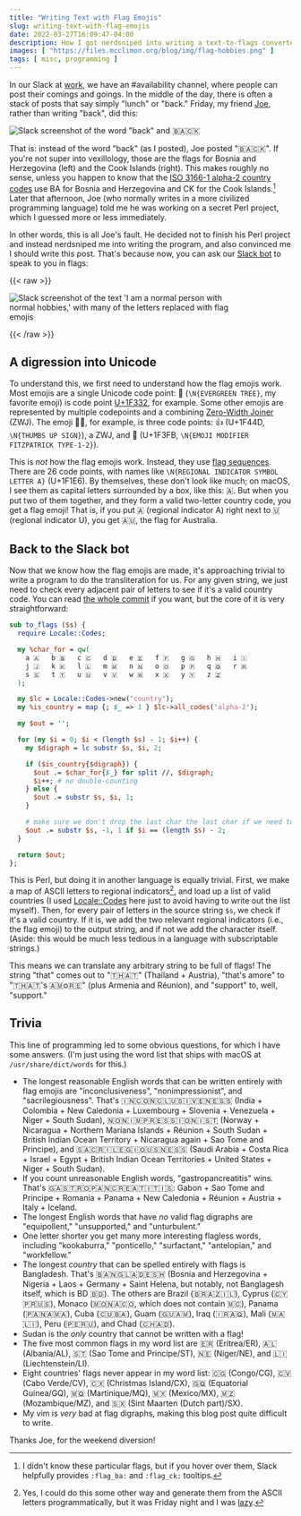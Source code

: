 ```yaml
---
title: "Writing Text with Flag Emojis"
slug: writing-text-with-flag-emojis
date: 2022-03-27T16:09:47-04:00
description: How I got nerdsniped into writing a text-to-flags converter
images: [ "https://files.mcclimon.org/blog/img/flag-hobbies.png" ]
tags: [ misc, programming ]
---
```


In our Slack at [work](https://www.fastmail.com), we have an #availability
channel, where people can post their comings and goings. In the middle of the
day, there is often a stack of posts that say simply "lunch" or "back."
Friday, my friend [Joe](https://joewoods.dev/), rather than writing "back",
did this:

![Slack screenshot of the word "back" and 🇧🇦🇨🇰](//files.mcclimon.org/blog/img/flag-back.png)

That is: instead of the word "back" (as I posted), Joe posted "🇧🇦🇨🇰". If
you're not super into vexillology, those are the flags for Bosnia and
Herzegovina (left) and the Cook Islands (right). This makes roughly no sense,
unless you happen to know that the [ISO 3166-1 alpha-2 country
codes](https://en.wikipedia.org/wiki/ISO_3166-1_alpha-2) use BA for Bosnia and
Herzegovina and CK for the Cook Islands.[^1] Later that afternoon, Joe (who
normally writes in a more civilized programming language) told me
he was working on a secret Perl project, which I guessed more or less
immediately.

In other words, this is all Joe's fault. He decided not to finish his Perl
project and instead nerdsniped me into writing the program, and also convinced
me I should write this post. That's because now, you can ask our [Slack
bot](https://github.com/fastmail/Synergy/) to speak to you in flags:

{{< raw >}}
<p>
<img src="//files.mcclimon.org/blog/img/flag-hobbies.png"
     alt="Slack screenshot of the text 'I am a normal person with normal hobbies,' with many of the letters replaced with flag emojis"
     style="max-width:85%;margin:0 auto"
     >
</p>
{{< /raw >}}

## A digression into Unicode

To understand this, we first need to understand how the flag emojis work. Most
emojis are a single Unicode code point: 🌲 (`\N{EVERGREEN TREE}`, my favorite
emoji) is code point [U+1F332](https://emojipedia.org/emoji/%F0%9F%8C%B2/),
for example. Some other emojis are represented by multiple codepoints and a
combining [Zero-Width Joiner](https://emojipedia.org/zero-width-joiner/)
(ZWJ).  The emoji 👍🏻, for example, is three code points: 👍 (U+1F44D,
`\N{THUMBS UP SIGN}`), a ZWJ, and 🏻 (U+1F3FB, `\N{EMOJI MODIFIER FITZPATRICK
TYPE-1-2}`).

This is _not_ how the flag emojis work. Instead, they use [flag
sequences](https://emojipedia.org/emoji-flag-sequence/). There are 26 code
points, with names like `\N{REGIONAL INDICATOR SYMBOL LETTER A}` (U+1F1E6). By
themselves, these don't look like much; on macOS, I see them as capital
letters surrounded by a box, like this: 🇦. But when you put two of them
together, and they form a valid two-letter country code, you get a flag emoji!
That is, if you put 🇦 (regional indicator A) right next to 🇺 (regional
indicator U), you get 🇦🇺, the flag for Australia.

## Back to the Slack bot

Now that we know how the flag emojis are made, it's approaching trivial to
write a program to do the transliteration for us. For any given string, we
just need to check every adjacent pair of letters to see if it's a valid
country code. You can read [the whole commit](https://github.com/fastmail/Synergy/commit/2ee423102d0ba52eda88c9c653dc44cbd1894396#diff-8ba418d8fc4a27474541f61b9279f292b24e3e6fce708a76e71f660fe81a3b7fR390)
if you want, but the core of it is very straightforward:

```perl
sub to_flags ($s) {
  require Locale::Codes;

  my %char_for = qw(
    a 🇦   b 🇧   c 🇨   d 🇩   e 🇪   f 🇫   g 🇬   h 🇭   i 🇮
    j 🇯   k 🇰   l 🇱   m 🇲   n 🇳   o 🇴   p 🇵   q 🇶   r 🇷
    s 🇸   t 🇹   u 🇺   v 🇻   w 🇼   x 🇽   y 🇾   z 🇿
  );

  my $lc = Locale::Codes->new('country');
  my %is_country = map {; $_ => 1 } $lc->all_codes('alpha-2');

  my $out = '';

  for (my $i = 0; $i < (length $s) - 1; $i++) {
    my $digraph = lc substr $s, $i, 2;

    if ($is_country{$digraph}) {
      $out .= $char_for{$_} for split //, $digraph;
      $i++; # no double-counting
    } else {
      $out .= substr $s, $i, 1;
    }

    # make sure we don't drop the last char the last char if we need to
    $out .= substr $s, -1, 1 if $i == (length $s) - 2;
  }

  return $out;
};
```

This is Perl, but doing it in another language is equally trivial. First, we
make a map of ASCII letters to regional indicators[^2], and load up a list of
valid countries (I used [Locale::Codes](https://metacpan.org/pod/Locale::Codes)
here just to avoid having to write out the list myself). Then, for every pair
of letters in the source string `$s`, we check if it's a valid country. If it
is, we add the two relevant regional indicators (i.e., the flag emoji) to the
output string, and if not we add the character itself. (Aside: this would be
much less tedious in a language with subscriptable strings.)

This means we can translate any arbitrary string to be full of flags! The
string "that" comes out to "🇹🇭🇦🇹" (Thailand + Austria), "that's amore" to
"🇹🇭🇦🇹's 🇦🇲o🇷🇪" (plus Armenia and Réunion), and "support" to, well, "support."

## Trivia

This line of programming led to some obvious questions, for which I have some
answers. (I'm just using the word list that ships with macOS at
`/usr/share/dict/words` for this.)

- The longest reasonable English words that can be written entirely with flag
  emojis are "inconclusiveness", "nonimpressionist", and "sacrilegiousness".
  That's 🇮🇳🇨🇴🇳🇨🇱🇺🇸🇮🇻🇪🇳🇪🇸🇸 (India + Colombia + New Caledonia + 
  Luxembourg + Slovenia + Venezuela + Niger + South Sudan), 
  🇳🇴🇳🇮🇲🇵🇷🇪🇸🇸🇮🇴🇳🇮🇸🇹 (Norway + Nicaragua + Northern Mariana
  Islands + Réunion + South Sudan + British Indian Ocean Territory + Nicaragua
  again + Sao Tome and Principe), and
  🇸🇦🇨🇷🇮🇱🇪🇬🇮🇴🇺🇸🇳🇪🇸🇸 (Saudi Arabia + Costa Rica + Israel + Egypt +
  British Indian Ocean Territories + United States + Niger + South Sudan).
- If you count unreasonable English words, "gastropancreatitis" wins. That's
  🇬🇦🇸🇹🇷🇴🇵🇦🇳🇨🇷🇪🇦🇹🇮🇹🇮🇸: Gabon + Sao Tome and Principe +
  Romania + Panama + New Caledonia + Réunion + Austria + Italy + Iceland.
- The longest English words that have _no_ valid flag digraphs are "equipollent,"
  "unsupported," and "unturbulent."
- One letter shorter you get many more interesting flagless words, including
  "kookaburra," "ponticello," "surfactant," "antelopian," and "workfellow."
- The longest _country_ that can be spelled entirely with flags is Bangladesh.
  That's 🇧🇦🇳🇬🇱🇦🇩🇪🇸🇭 (Bosnia and Herzegovina + Nigeria + Laos +
  Germany + Saint Helena, but notably, not Banglagesh itself, which is BD 🇧🇩).
  The others are Brazil (🇧🇷🇦🇿🇮🇱), Cyprus (🇨🇾🇵🇷🇺🇸), Monaco 
  (🇲🇴🇳🇦🇨🇴, which does not contain 🇲🇨), Panama (🇵🇦🇳🇦🇲🇦),
  Cuba (🇨🇺🇧🇦), Guam (🇬🇺🇦🇲), Iraq (🇮🇷🇦🇶), Mali (🇲🇦🇱🇮),
  Peru (🇵🇪🇷🇺), and Chad (🇨🇭🇦🇩).
- Sudan is the _only_ country that cannot be written with a flag!
- The five most common flags in my word list are 🇪🇷 (Eritrea/ER), 🇦🇱 (Albania/AL), 🇸🇹
  (Sao Tome and Principe/ST), 🇳🇪 (Niger/NE), and 🇱🇮 (Liechtenstein/LI).
- Eight countries' flags never appear in my word list: 🇨🇬 (Congo/CG), 🇨🇻
  (Cabo Verde/CV), 🇨🇽 (Christmas Island/CX), 🇬🇶 (Equatorial Guinea/GQ),
  🇲🇶 (Martinique/MQ), 🇲🇽 (Mexico/MX), 🇲🇿 (Mozambique/MZ), and 🇸🇽 (Sint
  Maarten (Dutch part)/SX).
- My vim is _very_ bad at flag digraphs, making this blog post quite difficult
  to write.


Thanks Joe, for the weekend diversion!



[^1]: I didn't know these particular flags, but if you hover over them, Slack
helpfully provides `:flag_ba:` and `:flag_ck:` tooltips.
[^2]: Yes, I could do this some other way and generate them from the ASCII
letters programmatically, but it was Friday night and I was [lazy](https://thethreevirtues.com/).

